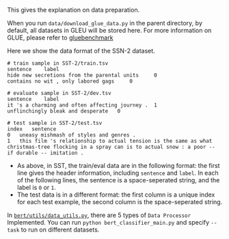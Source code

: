 This gives the explanation on data preparation.

When you run `data/download_glue_data.py` in the parent directory, by default, all datasets in GLEU will be stored here. For more information on GLUE, please refer to 
[gluebenchmark](https://gluebenchmark.com/tasks)

Here we show the data format of the SSN-2 dataset.

```
# train sample in SST-2/train.tsv
sentence	label
hide new secretions from the parental units 	0
contains no wit , only labored gags 	0

# evaluate sample in SST-2/dev.tsv
sentence	label
it 's a charming and often affecting journey . 	1
unflinchingly bleak and desperate 	0

# test sample in SST-2/test.tsv
index	sentence
0	uneasy mishmash of styles and genres .
1	this film 's relationship to actual tension is the same as what christmas-tree flocking in a spray can is to actual snow : a poor -- if durable -- imitation .
```

* As above, in SST, the train/eval data are in the following format: the first line gives the header information, including `sentence` and `label`. In each of the following lines, the sentence is a space-seperated string, and the label is `0` or `1`. 
* The test data is in a different format: the first column is a unique index for each test example, the second column is the space-seperated string.


In [`bert/utils/data_utils.py`](https://github.com/asyml/texar/blob/master/examples/bert/utils/data_utils.py), there are 5 types of `Data Processor` Implemented. You can run `python bert_classifier_main.py` and specify `--task` to run on different datasets.
